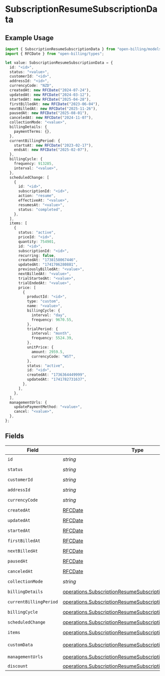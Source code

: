 # SubscriptionResumeSubscriptionData

## Example Usage

```typescript
import { SubscriptionResumeSubscriptionData } from "open-billing/models/operations";
import { RFCDate } from "open-billing/types";

let value: SubscriptionResumeSubscriptionData = {
  id: "<id>",
  status: "<value>",
  customerId: "<id>",
  addressId: "<id>",
  currencyCode: "NZD",
  createdAt: new RFCDate("2024-07-24"),
  updatedAt: new RFCDate("2024-03-12"),
  startedAt: new RFCDate("2025-04-28"),
  firstBilledAt: new RFCDate("2023-06-04"),
  nextBilledAt: new RFCDate("2025-11-26"),
  pausedAt: new RFCDate("2025-08-01"),
  canceledAt: new RFCDate("2024-11-07"),
  collectionMode: "<value>",
  billingDetails: {
    paymentTerms: {},
  },
  currentBillingPeriod: {
    startsAt: new RFCDate("2023-02-17"),
    endsAt: new RFCDate("2025-02-07"),
  },
  billingCycle: {
    frequency: 913285,
    interval: "<value>",
  },
  scheduledChange: [
    {
      id: "<id>",
      subscriptionId: "<id>",
      action: "resume",
      effectiveAt: "<value>",
      resumesAt: "<value>",
      status: "completed",
    },
  ],
  items: [
    {
      status: "active",
      priceId: "<id>",
      quantity: 754901,
      id: "<id>",
      subscriptionId: "<id>",
      recurring: false,
      createdAt: "1738158067446",
      updatedAt: "1741706280881",
      previouslyBilledAt: "<value>",
      nextBilledAt: "<value>",
      trialStartedAt: "<value>",
      trialEndedAt: "<value>",
      price: [
        {
          productId: "<id>",
          type: "custom",
          name: "<value>",
          billingCycle: {
            interval: "day",
            frequency: 9670.55,
          },
          trialPeriod: {
            interval: "month",
            frequency: 5524.39,
          },
          unitPrice: {
            amount: 2959.5,
            currencyCode: "WST",
          },
          status: "active",
          id: "<id>",
          createdAt: "1736364449999",
          updatedAt: "1741782731637",
        },
      ],
    },
  ],
  managementUrls: {
    updatePaymentMethod: "<value>",
    cancel: "<value>",
  },
};
```

## Fields

| Field                                                                                                                                          | Type                                                                                                                                           | Required                                                                                                                                       | Description                                                                                                                                    |
| ---------------------------------------------------------------------------------------------------------------------------------------------- | ---------------------------------------------------------------------------------------------------------------------------------------------- | ---------------------------------------------------------------------------------------------------------------------------------------------- | ---------------------------------------------------------------------------------------------------------------------------------------------- |
| `id`                                                                                                                                           | *string*                                                                                                                                       | :heavy_check_mark:                                                                                                                             | N/A                                                                                                                                            |
| `status`                                                                                                                                       | *string*                                                                                                                                       | :heavy_check_mark:                                                                                                                             | N/A                                                                                                                                            |
| `customerId`                                                                                                                                   | *string*                                                                                                                                       | :heavy_check_mark:                                                                                                                             | N/A                                                                                                                                            |
| `addressId`                                                                                                                                    | *string*                                                                                                                                       | :heavy_check_mark:                                                                                                                             | N/A                                                                                                                                            |
| `currencyCode`                                                                                                                                 | *string*                                                                                                                                       | :heavy_check_mark:                                                                                                                             | N/A                                                                                                                                            |
| `createdAt`                                                                                                                                    | [RFCDate](../../types/rfcdate.md)                                                                                                              | :heavy_check_mark:                                                                                                                             | N/A                                                                                                                                            |
| `updatedAt`                                                                                                                                    | [RFCDate](../../types/rfcdate.md)                                                                                                              | :heavy_check_mark:                                                                                                                             | N/A                                                                                                                                            |
| `startedAt`                                                                                                                                    | [RFCDate](../../types/rfcdate.md)                                                                                                              | :heavy_check_mark:                                                                                                                             | N/A                                                                                                                                            |
| `firstBilledAt`                                                                                                                                | [RFCDate](../../types/rfcdate.md)                                                                                                              | :heavy_check_mark:                                                                                                                             | N/A                                                                                                                                            |
| `nextBilledAt`                                                                                                                                 | [RFCDate](../../types/rfcdate.md)                                                                                                              | :heavy_check_mark:                                                                                                                             | N/A                                                                                                                                            |
| `pausedAt`                                                                                                                                     | [RFCDate](../../types/rfcdate.md)                                                                                                              | :heavy_check_mark:                                                                                                                             | N/A                                                                                                                                            |
| `canceledAt`                                                                                                                                   | [RFCDate](../../types/rfcdate.md)                                                                                                              | :heavy_check_mark:                                                                                                                             | N/A                                                                                                                                            |
| `collectionMode`                                                                                                                               | *string*                                                                                                                                       | :heavy_check_mark:                                                                                                                             | N/A                                                                                                                                            |
| `billingDetails`                                                                                                                               | [operations.SubscriptionResumeSubscriptionBillingDetails](../../models/operations/subscriptionresumesubscriptionbillingdetails.md)             | :heavy_check_mark:                                                                                                                             | N/A                                                                                                                                            |
| `currentBillingPeriod`                                                                                                                         | [operations.SubscriptionResumeSubscriptionCurrentBillingPeriod](../../models/operations/subscriptionresumesubscriptioncurrentbillingperiod.md) | :heavy_check_mark:                                                                                                                             | N/A                                                                                                                                            |
| `billingCycle`                                                                                                                                 | [operations.SubscriptionResumeSubscriptionBillingCycle](../../models/operations/subscriptionresumesubscriptionbillingcycle.md)                 | :heavy_check_mark:                                                                                                                             | N/A                                                                                                                                            |
| `scheduledChange`                                                                                                                              | [operations.SubscriptionResumeSubscriptionScheduledChange](../../models/operations/subscriptionresumesubscriptionscheduledchange.md)[]         | :heavy_check_mark:                                                                                                                             | N/A                                                                                                                                            |
| `items`                                                                                                                                        | [operations.SubscriptionResumeSubscriptionItems](../../models/operations/subscriptionresumesubscriptionitems.md)[]                             | :heavy_check_mark:                                                                                                                             | N/A                                                                                                                                            |
| `customData`                                                                                                                                   | [operations.SubscriptionResumeSubscriptionCustomData](../../models/operations/subscriptionresumesubscriptioncustomdata.md)                     | :heavy_minus_sign:                                                                                                                             | Any valid JSON value                                                                                                                           |
| `managementUrls`                                                                                                                               | [operations.SubscriptionResumeSubscriptionManagementUrls](../../models/operations/subscriptionresumesubscriptionmanagementurls.md)             | :heavy_check_mark:                                                                                                                             | N/A                                                                                                                                            |
| `discount`                                                                                                                                     | [operations.SubscriptionResumeSubscriptionDiscount](../../models/operations/subscriptionresumesubscriptiondiscount.md)                         | :heavy_minus_sign:                                                                                                                             | N/A                                                                                                                                            |